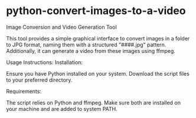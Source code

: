 # python-convert-images-to-a-video


Image Conversion and Video Generation Tool


This tool provides a simple graphical interface to convert images in a folder to JPG format, naming them with a structured "####.jpg" pattern. Additionally, it can generate a video from these images using ffmpeg.


Usage Instructions:
Installation:

Ensure you have Python installed on your system.
Download the script files to your preferred directory.

Requirements:

The script relies on Python and ffmpeg. Make sure both are installed on your machine and are added to system PATH.
